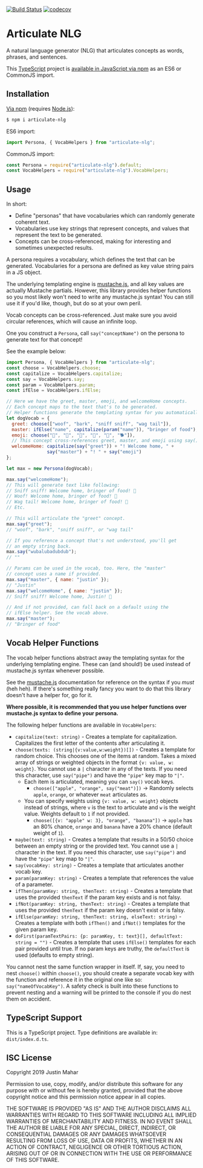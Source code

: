 [![Build Status](https://travis-ci.org/justinmahar/articulate-nlg.svg?branch=master)](https://travis-ci.org/justinmahar/articulate-nlg) [![codecov](https://codecov.io/gh/justinmahar/articulate-nlg/branch/master/graph/badge.svg)](https://codecov.io/gh/justinmahar/articulate-nlg)

# Articulate NLG

A natural language generator (NLG) that articulates concepts as words, phrases, and sentences.

This [TypeScript](https://www.typescriptlang.org/) project is [available in JavaScript via npm](https://www.npmjs.com/package/articulate-nlg) as an ES6 or CommonJS import.

## Installation

[Via npm](https://www.npmjs.com/package/articulate-nlg) (requires [Node.js](https://nodejs.org/)):

```bash
$ npm i articulate-nlg
```

ES6 import:

```js
import Persona, { VocabHelpers } from "articulate-nlg";
```

CommonJS import:

```js
const Persona = require("articulate-nlg").default;
const VocabHelpers = require("articulate-nlg").VocabHelpers;
```

## Usage

In short:

- Define "personas" that have vocabularies which can randomly generate coherent text.
- Vocabularies use key strings that represent concepts, and values that represent the text to be generated.
- Concepts can be cross-referenced, making for interesting and sometimes unexpected results.

A persona requires a vocabulary, which defines the text that can be generated. Vocabularies for a persona are defined as key value string pairs in a JS object.

The underlying templating engine is [mustache.js](https://github.com/janl/mustache.js/), and all key values are actually Mustache partials. However, this library provides helper functions so you most likely won't need to write any mustache.js syntax! You can still use it if you'd like, though, but do so at your own peril.

Vocab concepts can be cross-referenced. Just make sure you avoid circular references, which will cause an infinite loop.

One you construct a `Persona`, call `say("conceptName")` on the persona to generate text for that concept!

See the example below:

```js
import Persona, { VocabHelpers } from "articulate-nlg";
const choose = VocabHelpers.choose;
const capitalize = VocabHelpers.capitalize;
const say = VocabHelpers.say;
const param = VocabHelpers.param;
const ifElse = VocabHelpers.ifElse;

// Here we have the greet, master, emoji, and welcomeHome concepts.
// Each concept maps to the text that's to be generated.
// Helper functions generate the templating syntax for you automatically.
let dogVocab = {
  greet: choose(["woof", "bark", "sniff sniff", "wag tail"]),
  master: ifElse("name", capitalize(param("name")), "bringer of food"),
  emoji: choose("👅", "🐶", "🐾", "💩", "🐩", "🐕‍"]),
  // This concept cross-references greet, master, and emoji using say().
  welcomeHome: capitalize(say("greet")) + "! Welcome home, " + 
               say("master") + "! " + say("emoji")
};

let max = new Persona(dogVocab);

max.say("welcomeHome");
// This will generate text like following:
// Sniff sniff! Welcome home, bringer of food! 🐾
// Woof! Welcome home, bringer of food! 👅
// Wag tail! Welcome home, bringer of food! 💩
// Etc.

// This will articulate the "greet" concept.
max.say("greet");
// "woof", "bark", "sniff sniff", or "wag tail"

// If you reference a concept that's not understood, you'll get
// an empty string back.
max.say("wubalubadubdub");
// ""

// Params can be used in the vocab, too. Here, the "master" 
// concept uses a name if provided.
max.say("master", { name: "justin" });
// "Justin"
max.say("welcomeHome", { name: "justin" });
// Sniff sniff! Welcome home, Justin! 🐩

// And if not provided, can fall back on a default using the 
// ifElse helper. See the vocab above.
max.say("master");
// "Bringer of food"
```

## Vocab Helper Functions

The vocab helper functions abstract away the templating syntax for the underlying templating engine. These can (and should!) be used instead of mustache.js syntax whenever possible.

See the [mustache.js](https://github.com/janl/mustache.js/) documentation for reference on the syntax if you *must* (heh heh). If there's something really fancy you want to do that this library doesn't have a helper for, go for it.

**Where possible, it is recommended that you use helper functions over mustache.js syntax to define your persona.**

The following helper functions are available in `VocabHelpers`:

- `capitalize(text: string)` - Creates a template for capitalization. Capitalizes the first letter of the contents after articulating it.
- `choose(texts: (string|{v:value,w:weight})[])` - Creates a template for random choice. This chooses one of the items at random. Takes a mixed array of strings or weighted objects in the format `{v: value, w: weight}`. You cannot use a `|` character in any of the texts. If you need this character, use `say("pipe")` and have the `"pipe"` key map to `"|"`.
  - Each item is articulated, meaning you can `say()` vocab keys.
    - `choose(["apple", "orange", say("meat")])` -> Randomly selects `apple`, `orange`, or whatever `meat` articulates as.
  - You can specify weights using `{v: value, w: weight}` objects instead of strings, where `v` is the text to articulate and `w` is the weight value. Weights default to `1` if not provided.
    - `choose([{v: "apple" w: 3}, "orange", "banana"])` -> `apple` has an 80% chance, `orange` and `banana` have a 20% chance (default weight of `1`).
- `maybe(text: string)` - Creates a template that results in a 50/50 choice between an empty string or the provided text. You cannot use a `|` character in the text. If you need this character, use `say("pipe")` and have the `"pipe"` key map to `"|"`.
- `say(vocabKey: string)` - Creates a template that articulates another vocab key.
- `param(paramKey: string)` - Creates a template that references the value of a parameter.
- `ifThen(paramKey: string, thenText: string)` - Creates a template that uses the provided `thenText` if the param key exists and is not falsy.
- `ifNot(paramKey: string, thenText: string)` - Creates a template that uses the provided `thenText` if the param key doesn't exist or is falsy.
- `ifElse(paramKey: string, thenText: string, elseText: string)` - Creates a template with both `ifThen()` and `ifNot()` templates for the given param key.
- `doFirst(paramTextPairs: {p: paramKey, t: text}[], defaultText: string = "")` - Creates a template that uses `ifElse()` templates for each pair provided until true. If no param keys are truthy, the `defaultText` is used (defaults to empty string).

You cannot nest the same function wrapper in itself. If, say, you need to nest `choose()` within `choose()`, you should create a separate vocab key with the function and reference it in the original one like so: `say("nameOfVocabKey")`. A safety check is built into these functions to prevent nesting and a warning will be printed to the console if you do nest them on accident.

## TypeScript Support

This is a TypeScript project. Type definitions are available in: `dist/index.d.ts`.

## ISC License

Copyright 2019 Justin Mahar

Permission to use, copy, modify, and/or distribute this software for any purpose with or without fee is hereby granted, provided that the above copyright notice and this permission notice appear in all copies.

THE SOFTWARE IS PROVIDED "AS IS" AND THE AUTHOR DISCLAIMS ALL WARRANTIES WITH REGARD TO THIS SOFTWARE INCLUDING ALL IMPLIED WARRANTIES OF MERCHANTABILITY AND FITNESS. IN NO EVENT SHALL THE AUTHOR BE LIABLE FOR ANY SPECIAL, DIRECT, INDIRECT, OR CONSEQUENTIAL DAMAGES OR ANY DAMAGES WHATSOEVER RESULTING FROM LOSS OF USE, DATA OR PROFITS, WHETHER IN AN ACTION OF CONTRACT, NEGLIGENCE OR OTHER TORTIOUS ACTION, ARISING OUT OF OR IN CONNECTION WITH THE USE OR PERFORMANCE OF THIS SOFTWARE.
